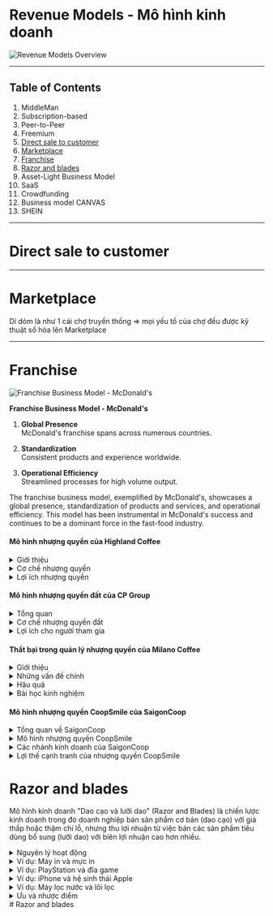# Revenue Models - Mô hình kinh doanh

![Revenue Models Overview](https://pplx-res.cloudinary.com/image/upload/v1750237236/user_uploads/72408308/39d47453-0925-48f9-8111-eb45f575eb9f/1000041879.jpg)

---
## Table of Contents

1. MiddleMan
1. Subscription-based  
1. Peer-to-Peer  
1. Freemium  
1. [Direct sale to customer](#direct-sale-to-customer)
1. [Marketplace](#marketplace)
1. [Franchise](#franchise)
1. [Razor and blades](#razor-and-blades)  
1. Asset-Light Business Model  
1. SaaS  
1. Crowdfunding  
1. Business model CANVAS  
1. SHEIN  

---

# Direct sale to customer

---

# Marketplace

Dí dỏm là như 1 cái chợ truyền thống ⇒ mọi yếu tố của chợ đều được kỹ thuật số hóa lên Marketplace

---

# Franchise

![Franchise Business Model - McDonald's](https://pplx-res.cloudinary.com/image/upload/v1750238482/user_uploads/72408308/d9354d32-4430-455b-9819-52fdb1681403/1000041880.jpg)

**Franchise Business Model - McDonald's**

1. **Global Presence**  
    McDonald's franchise spans across numerous countries.

2. **Standardization**  
    Consistent products and experience worldwide.

3. **Operational Efficiency**  
    Streamlined processes for high volume output.

The franchise business model, exemplified by McDonald's, showcases a global presence, standardization of products and services, and operational efficiency. This model has been instrumental in McDonald's success and continues to be a dominant force in the fast-food industry.

#### Mô hình nhượng quyền của Highland Coffee

<details>
<summary>Giới thiệu</summary>
Highland Coffee là chuỗi cà phê nổi tiếng của Việt Nam, được thành lập năm 1999 và đã phát triển thành một trong những thương hiệu cà phê hàng đầu tại Việt Nam thông qua mô hình nhượng quyền.
</details>

<details>
<summary>Cơ chế nhượng quyền</summary>
- **Đầu tư ban đầu**: Người nhận nhượng quyền cần đầu tư vốn cho địa điểm, trang thiết bị và phí nhượng quyền  
- **Tiêu chuẩn hóa**: Highland đảm bảo trải nghiệm thống nhất thông qua thiết kế, menu và quy trình chuẩn  
- **Hỗ trợ thương hiệu**: Được sử dụng thương hiệu Highland đã được khẳng định trên thị trường
</details>

<details>
<summary>Lợi ích nhượng quyền</summary>
- Được đào tạo quy trình vận hành chuẩn  
- Hỗ trợ marketing và quảng bá thương hiệu  
- Hệ thống cung ứng nguyên liệu đảm bảo chất lượng
</details>

#### Mô hình nhượng quyền đất của CP Group

<details>
<summary>Tổng quan</summary>
CP Group (Charoen Pokphand) là tập đoàn đa ngành lớn của Thái Lan, với mô hình nhượng quyền đất độc đáo trong lĩnh vực nông nghiệp và chăn nuôi.
</details>

<details>
<summary>Cơ chế nhượng quyền đất</summary>
- **Hợp tác đất đai**: CP cung cấp công nghệ và kỹ thuật, người nông dân đóng góp đất và sức lao động  
- **Hỗ trợ kỹ thuật**: Tập đoàn cung cấp giống, thức ăn và quy trình chăn nuôi tiêu chuẩn  
- **Cam kết thu mua**: CP bảo đảm thu mua sản phẩm đạt tiêu chuẩn với giá ổn định
</details>

<details>
<summary>Lợi ích cho người tham gia</summary>
- Giảm thiểu rủi ro thị trường cho nông dân  
- Tiếp cận công nghệ và quy trình hiện đại  
- Thu nhập ổn định và bền vững hơn so với canh tác truyền thống
</details>

#### Thất bại trong quản lý nhượng quyền của Milano Coffee

<details>
<summary>Giới thiệu</summary>
Milano Coffee từng là thương hiệu cà phê đầy tiềm năng tại thị trường Việt Nam, nhưng đã nhanh chóng sụp đổ do quản lý nhượng quyền yếu kém.
</details>

<details>
<summary>Những vấn đề chính</summary>
- **Thiếu kiểm soát chất lượng**: Không duy trì được tiêu chuẩn đồng nhất giữa các cửa hàng nhượng quyền  
- **Đào tạo không đầy đủ**: Chủ nhượng quyền không được trang bị đủ kỹ năng và kiến thức vận hành  
- **Mở rộng quá nhanh**: Cấp nhượng quyền thiếu chọn lọc để đạt mục tiêu tăng trưởng ngắn hạn
</details>

<details>
<summary>Hậu quả</summary>
- Trải nghiệm khách hàng không đồng nhất giữa các cửa hàng  
- Xung đột giữa công ty mẹ và các đơn vị nhượng quyền  
- Uy tín thương hiệu xuống cấp nhanh chóng  
- Đóng cửa hàng loạt cửa hàng, dẫn đến sự sụp đổ của toàn bộ thương hiệu
</details>

<details>
<summary>Bài học kinh nghiệm</summary>
- Cần xây dựng hệ thống kiểm soát chất lượng nghiêm ngặt  
- Đầu tư thỏa đáng vào đào tạo và hỗ trợ đối tác nhượng quyền  
- Tăng trưởng bền vững phải đặt trên nền tảng chất lượng
</details>

#### Mô hình nhượng quyền CoopSmile của SaigonCoop

<details>
<summary>Tổng quan về SaigonCoop</summary>
SaigonCoop (Liên hiệp Hợp tác xã Thương mại TP.HCM) là đơn vị bán lẻ hàng đầu Việt Nam, thành lập năm 1989 và phát triển thành hệ thống đa ngành với nhiều thương hiệu như Co.opmart, Co.opXtra, Co.op Food và mô hình nhượng quyền CoopSmile.
</details>

<details>
<summary>Mô hình nhượng quyền CoopSmile</summary>
- **Định vị thị trường**: Chuỗi cửa hàng tiện lợi phục vụ khu dân cư, tập trung vào mua sắm nhanh chóng và tiện lợi  
- **Quy mô**: Diện tích từ 40-100m², phù hợp với nhiều vị trí kinh doanh  
- **Hỗ trợ đối tác**: Đào tạo quy trình vận hành, hệ thống quản lý hàng hóa, và tiếp cận nguồn hàng chất lượng  
- **Chi phí**: Đầu tư ban đầu thấp hơn so với các mô hình bán lẻ lớn, phù hợp với nhà đầu tư vừa và nhỏ
</details>

<details>
<summary>Các nhánh kinh doanh của SaigonCoop</summary>
- **SaigonTourist**: Mảng du lịch và khách sạn, quản lý nhiều khách sạn và khu nghỉ dưỡng cao cấp  
- **Co.opmart**: Hệ thống siêu thị lớn, là thương hiệu chủ lực của SaigonCoop  
- **Co.opXtra**: Mô hình siêu thị lớn kết hợp trung tâm thương mại  
- **Co.op Food**: Chuỗi cửa hàng thực phẩm quy mô vừa  
- **Co.op Online**: Nền tảng thương mại điện tử của SaigonCoop
</details>

<details>
<summary>Lợi thế cạnh tranh của nhượng quyền CoopSmile</summary>
- Tận dụng được uy tín và hệ thống cung ứng của SaigonCoop  
- Mô hình kinh doanh đã được chuẩn hóa, giảm thiểu rủi ro cho nhà đầu tư  
- Hỗ trợ marketing và quảng bá thương hiệu toàn hệ thống  
- Chính sách giá cạnh tranh nhờ quy mô mua hàng lớn của tập đoàn
</details>

# Razor and blades

Mô hình kinh doanh "Dao cạo và lưỡi dao" (Razor and Blades) là chiến lược kinh doanh trong đó doanh nghiệp bán sản phẩm cơ bản (dao cạo) với giá thấp hoặc thậm chí lỗ, nhưng thu lợi nhuận từ việc bán các sản phẩm tiêu dùng bổ sung (lưỡi dao) với biên lợi nhuận cao hơn nhiều.

<details>
<summary>Nguyên lý hoạt động</summary>
- **Sản phẩm cơ bản giá rẻ**: Công ty bán sản phẩm ban đầu với giá thấp để thu hút khách hàng  
- **Phụ kiện giá cao**: Tạo lợi nhuận chính từ việc bán các sản phẩm tiêu dùng thường xuyên  
- **Tạo sự phụ thuộc**: Khách hàng bị "khóa" vào hệ sinh thái sản phẩm  
- **Doanh thu lặp lại**: Đảm bảo nguồn thu ổn định, lâu dài từ mỗi khách hàng
</details>

<details>
<summary>Ví dụ: Máy in và mực in</summary>
- Các công ty như HP, Canon, Epson bán máy in với giá cạnh tranh, thậm chí dưới giá thành  
- Lợi nhuận chính đến từ việc bán hộp mực với giá cao (chi phí sản xuất thấp nhưng giá bán cao)  
- Nhiều máy in được thiết kế để chỉ tương thích với hộp mực chính hãng  
- Tổng chi phí sở hữu máy in qua thời gian chủ yếu đến từ mực in, không phải từ thiết bị
</details>

<details>
<summary>Ví dụ: PlayStation và đĩa game</summary>
- Sony thường bán máy PlayStation với biên lợi nhuận thấp hoặc thậm chí lỗ trong giai đoạn đầu  
- Lợi nhuận đến từ:
    - Bán game (với tỷ lệ hoa hồng cho mỗi đĩa game)
    - Phí bản quyền từ nhà phát triển game
    - Dịch vụ thuê bao PlayStation Plus
    - Nội dung tải về và các giao dịch trong game
</details>

<details>
<summary>Ví dụ: iPhone và hệ sinh thái Apple</summary>
- Apple không áp dụng chính xác mô hình Razor and Blades vì iPhone đã có lợi nhuận cao  
- Tuy nhiên, Apple tạo ra hệ sinh thái khóa người dùng:
    - Phụ kiện độc quyền (sạc, tai nghe, dây cáp)
    - Dịch vụ đám mây iCloud với phí hàng tháng
    - Apple Music, Apple TV+, Apple Arcade
    - App Store với phí hoa hồng 15-30% từ giao dịch
</details>

<details>
<summary>Ví dụ: Máy lọc nước và lõi lọc</summary>
- Các công ty như Kangaroo, Karofi bán máy lọc nước với giá phải chăng  
- Doanh thu chính và ổn định đến từ việc thay thế lõi lọc định kỳ  
- Khách hàng cần thay lõi mỗi 3-6 tháng trong suốt vòng đời sử dụng máy (5-10 năm)  
- Nhiều công ty thiết kế lõi lọc độc quyền để ngăn chặn việc sử dụng phụ kiện của đối thủ
</details>

<details>
<summary>Ưu và nhược điểm</summary>

**Ưu điểm:**
- Giảm rào cản gia nhập cho khách hàng mới
- Tạo dòng doanh thu ổn định, lâu dài
- Khách hàng có xu hướng gắn bó với thương hiệu

**Nhược điểm:**
- Đối mặt với cạnh tranh từ sản phẩm thay thế không chính hãng
- Có thể tạo ra ấn tượng tiêu cực khi khách hàng nhận ra chiến lược
- Cần đầu tư ban đầu lớn để phát triển hệ sinh thái sản phẩm
</details>
# Razor and blades
